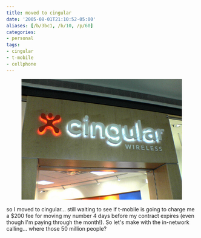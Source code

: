 ```yaml
---
title: moved to cingular
date: '2005-08-01T21:10:52-05:00'
aliases: [/b/3bc1, /b/10, /p/60]
categories:
- personal
tags:
- cingular
- t-mobile
- cellphone
---
```


<aside class="aligncenter"><figure>
  <img src="cingular.jpg" alt="Front of Cingular Wireless retail store" />
</figure></aside>

so I moved to cingular... still waiting to see if t-mobile is going to charge me a $200 fee for moving my number 4 days
before my contract expires (even though I'm paying through the month!).  So let's make with the in-network calling...
where those 50 million people?
